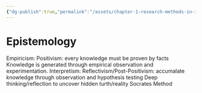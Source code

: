 ```yaml
---
{"dg-publish":true,"permalink":"/assets/chapter-1-research-methods-in-international-relati/nature-of-philospohy/epistemology/"}
---
```


# Epistemology

Empiricism: Positivism: every knowledge must be proven by facts
Knowledge is generated through empirical observation and experimentation.
Interpretism: Reflectivism/Post-Positivism: accumalate knowledge through observation and hypothesis testing
Deep thinking/reflection to uncover hidden turth/reality
Socrates Method